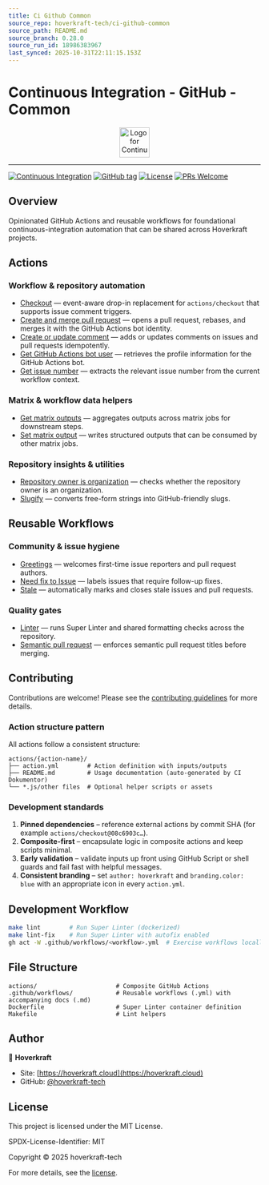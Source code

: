 ```yaml
---
title: Ci Github Common
source_repo: hoverkraft-tech/ci-github-common
source_path: README.md
source_branch: 0.28.0
source_run_id: 18986383967
last_synced: 2025-10-31T22:11:15.153Z
---
```


# Continuous Integration - GitHub - Common

<div align="center">
 <img src="/ci-github-common/assets/github/logo.svg" width="60px" align="center" alt="Logo for Continuous Integration - GitHub - Common" />
</div>

---

[![Continuous Integration](https://github.com/hoverkraft-tech/ci-github-common/actions/workflows/__main-ci.yml/badge.svg)](https://github.com/hoverkraft-tech/ci-github-common/actions/workflows/__main-ci.yml)
[![GitHub tag](https://img.shields.io/github/tag/hoverkraft-tech/ci-github-common?include_prereleases=&sort=semver&color=blue)](https://github.com/hoverkraft-tech/ci-github-common/releases/)
[![License](https://img.shields.io/badge/License-MIT-blue)](#license)
[![PRs Welcome](https://img.shields.io/badge/PRs-welcome-brightgreen.svg)](CONTRIBUTING.md)

## Overview

Opinionated GitHub Actions and reusable workflows for foundational continuous-integration automation that can be shared across Hoverkraft projects.

## Actions

### Workflow & repository automation

- [Checkout](actions/checkout/index.md) — event-aware drop-in replacement for `actions/checkout` that supports issue comment triggers.
- [Create and merge pull request](actions/create-and-merge-pull-request/index.md) — opens a pull request, rebases, and merges it with the GitHub Actions bot identity.
- [Create or update comment](actions/create-or-update-comment/index.md) — adds or updates comments on issues and pull requests idempotently.
- [Get GitHub Actions bot user](actions/get-github-actions-bot-user/index.md) — retrieves the profile information for the GitHub Actions bot.
- [Get issue number](actions/get-issue-number/index.md) — extracts the relevant issue number from the current workflow context.

### Matrix & workflow data helpers

- [Get matrix outputs](actions/get-matrix-outputs/index.md) — aggregates outputs across matrix jobs for downstream steps.
- [Set matrix output](actions/set-matrix-output/index.md) — writes structured outputs that can be consumed by other matrix jobs.

### Repository insights & utilities

- [Repository owner is organization](actions/repository-owner-is-organization/index.md) — checks whether the repository owner is an organization.
- [Slugify](actions/slugify/index.md) — converts free-form strings into GitHub-friendly slugs.

## Reusable Workflows

### Community & issue hygiene

- [Greetings](github/workflows/greetings.md) — welcomes first-time issue reporters and pull request authors.
- [Need fix to Issue](github/workflows/need-fix-to-issue.md) — labels issues that require follow-up fixes.
- [Stale](github/workflows/stale.md) — automatically marks and closes stale issues and pull requests.

### Quality gates

- [Linter](github/workflows/linter.md) — runs Super Linter and shared formatting checks across the repository.
- [Semantic pull request](github/workflows/semantic-pull-request.md) — enforces semantic pull request titles before merging.

## Contributing

Contributions are welcome! Please see the [contributing guidelines](https://github.com/hoverkraft-tech/ci-github-publish/blob/main/CONTRIBUTING.md) for more details.

### Action structure pattern

All actions follow a consistent structure:

```text
actions/{action-name}/
├── action.yml        # Action definition with inputs/outputs
├── README.md         # Usage documentation (auto-generated by CI Dokumentor)
└── *.js/other files  # Optional helper scripts or assets
```

### Development standards

1. **Pinned dependencies** – reference external actions by commit SHA (for example `actions/checkout@08c6903c…`).
2. **Composite-first** – encapsulate logic in composite actions and keep scripts minimal.
3. **Early validation** – validate inputs up front using GitHub Script or shell guards and fail fast with helpful messages.
4. **Consistent branding** – set `author: hoverkraft` and `branding.color: blue` with an appropriate icon in every `action.yml`.

## Development Workflow

```bash
make lint        # Run Super Linter (dockerized)
make lint-fix    # Run Super Linter with autofix enabled
gh act -W .github/workflows/<workflow>.yml  # Exercise workflows locally when needed
```

## File Structure

```text
actions/                      # Composite GitHub Actions
.github/workflows/            # Reusable workflows (.yml) with accompanying docs (.md)
Dockerfile                    # Super Linter container definition
Makefile                      # Lint helpers
```

## Author

🏢 **Hoverkraft**

- Site: [https://hoverkraft.cloud](https://hoverkraft.cloud)
- GitHub: [@hoverkraft-tech](https://github.com/hoverkraft-tech)

## License

This project is licensed under the MIT License.

SPDX-License-Identifier: MIT

Copyright © 2025 hoverkraft-tech

For more details, see the [license](http://choosealicense.com/licenses/mit/).
